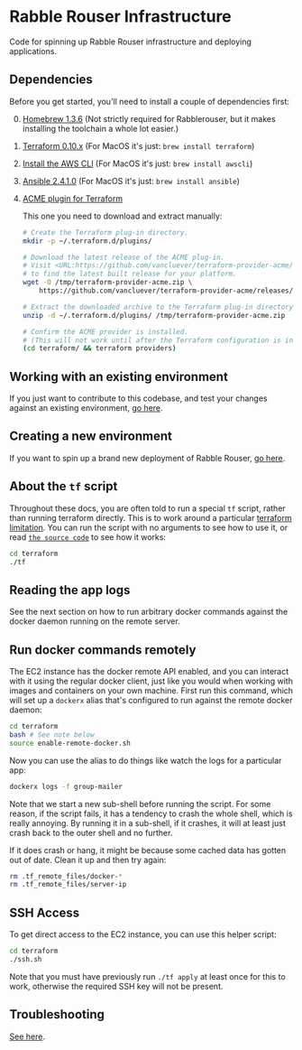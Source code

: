 # Rabble Rouser Infrastructure

Code for spinning up Rabble Rouser infrastructure and deploying applications.

## Dependencies

Before you get started, you'll need to install a couple of dependencies first:

0. [Homebrew 1.3.6](https://brew.sh/) (Not strictly required for Rabblerouser, but it makes installing the toolchain a whole lot easier.)
1. [Terraform 0.10.x](https://www.terraform.io/intro/getting-started/install.html) (For MacOS it's just: `brew install terraform`)
2. [Install the AWS CLI](https://docs.aws.amazon.com/cli/latest/userguide/installing.html) (For MacOS it's just: `brew install awscli`)
3. [Ansible 2.4.1.0](http://docs.ansible.com/ansible/latest/intro_installation.html) (For MacOS it's just: `brew install ansible`)
4. [ACME plugin for Terraform](https://github.com/paybyphone/terraform-provider-acme)

    This one you need to download and extract manually:

    ```sh
    # Create the Terraform plug-in directory.
    mkdir -p ~/.terraform.d/plugins/

    # Download the latest release of the ACME plug-in.
    # Visit <URL:https://github.com/vancluever/terraform-provider-acme/releases/latest>
    # to find the latest built release for your platform.
    wget -O /tmp/terraform-provider-acme.zip \
        https://github.com/vancluever/terraform-provider-acme/releases/download/v0.5.0/terraform-provider-acme_v0.5.0_darwin_amd64.zip

    # Extract the downloaded archive to the Terraform plug-in directory.
    unzip -d ~/.terraform.d/plugins/ /tmp/terraform-provider-acme.zip

    # Confirm the ACME provider is installed.
    # (This will not work until after the Terraform configuration is initialised.)
    (cd terraform/ && terraform providers)
    ```

## Working with an existing environment

If you just want to contribute to this codebase, and test your changes against an existing environment, [go here](./docs/existing_environment.md).

## Creating a new environment

If you want to spin up a brand new deployment of Rabble Rouser, [go here](./docs/new_environment.md).

## About the `tf` script

Throughout these docs, you are often told to run a special `tf` script, rather than running terraform directly. This is
to work around a particular [terraform limitation](https://github.com/hashicorp/terraform/issues/2430). You can run the
script with no arguments to see how to use it, or read [`the source code`](./terraform/tf) to see how it works:

```sh
cd terraform
./tf
```

## Reading the app logs

See the next section on how to run arbitrary docker commands against the docker daemon running on the remote server.

## Run docker commands remotely
The EC2 instance has the docker remote API enabled, and you can interact with it using the regular docker client, just
like you would when working with images and containers on your own machine. First run this command, which will set up
a `dockerx` alias that's configured to run against the remote docker daemon:

```sh
cd terraform
bash # See note below
source enable-remote-docker.sh
```

Now you can use the alias to do things like watch the logs for a particular app:

```sh
dockerx logs -f group-mailer
```

Note that we start a new sub-shell before running the script. For some reason, if the script fails, it has a tendency
to crash the whole shell, which is really annoying. By running it in a sub-shell, if it crashes, it will at least just
crash back to the outer shell and no further.

If it does crash or hang, it might be because some cached data has gotten out of date. Clean it up and then try again:

```sh
rm .tf_remote_files/docker-*
rm .tf_remote_files/server-ip
```

## SSH Access

To get direct access to the EC2 instance, you can use this helper script:

```sh
cd terraform
./ssh.sh
```

Note that you must have previously run `./tf apply` at least once for this to work, otherwise the required SSH key will
not be present.

## Troubleshooting

[See here](./docs/troubleshooting.md).
